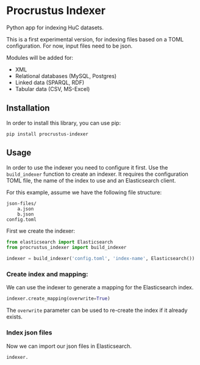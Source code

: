 # Procrustus Indexer
Python app for indexing HuC datasets.

This is a first experimental version, for indexing files based on a TOML configuration.
For now, input files need to be json.

Modules will be added for:
* XML
* Relational databases (MySQL, Postgres)
* Linked data (SPARQL, RDF)
* Tabular data (CSV, MS-Excel)

## Installation

In order to install this library, you can use pip:

```
pip install procrustus-indexer
```

## Usage
In order to use the indexer you need to configure it first. Use the `build_indexer`
function to create an indexer. It requires the configuration TOML file, the name of
the index to use and an Elasticsearch client.

For this example, assume we have the following file structure:

```
json-files/
    a.json
    b.json
config.toml
```

First we create the indexer:

```python
from elasticsearch import Elasticsearch
from procrustus_indexer import build_indexer

indexer = build_indexer('config.toml', 'index-name', Elasticsearch())
```

### Create index and mapping:
We can use the indexer to generate a mapping for the Elasticsearch index.

```python
indexer.create_mapping(overwrite=True)
```
The `overwrite` parameter can be used to re-create the index if it already exists.

### Index json files
Now we can import our json files in Elasticsearch.

```python
indexer.
```